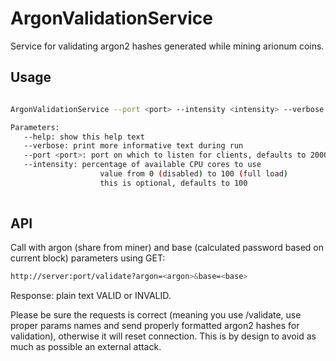 # ArgonValidationService
Service for validating argon2 hashes generated while mining arionum coins.

## Usage
```sh

ArgonValidationService --port <port> --intensity <intensity> --verbose

Parameters:
   --help: show this help text
   --verbose: print more informative text during run
   --port <port>: port on which to listen for clients, defaults to 2000
   --intensity: percentage of available CPU cores to use
                    value from 0 (disabled) to 100 (full load)
                    this is optional, defaults to 100
                    
```

## API

Call with argon (share from miner) and base (calculated password based on current block) parameters using GET:

```sh
http://server:port/validate?argon=<argon>&base=<base>
```

Response: plain text VALID or INVALID.

Please be sure the requests is correct (meaning you use /validate, use proper params names and send properly formatted argon2 hashes for validation), otherwise it will reset connection. This is by design to avoid as much as possible an external attack.
